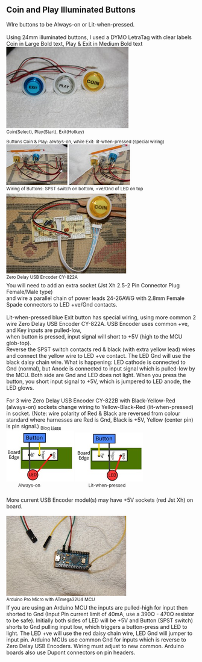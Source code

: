 ## **Coin and Play Illuminated Buttons**
WIre buttons to be Always-on or Lit-when-pressed. <br/> <br/>
Using 24mm illuminated buttons, I used a DYMO LetraTag with clear labels  
Coin in Large Bold text, Play & Exit in Medium Bold text<br/>
[![A](Pics/Coin-Play-Exit/TNx2/IMG_2036.JPG)](Pics/Coin-Play-Exit/IMG_2036.JPG) <br/>
<sup>Coin(Select), Play(Start), Exit(Hotkey)</sup> <br/>
<sub>Buttons Coin & Play: always-on, while Exit: lit-when-pressed (special wiring)</sub> <br/>
[![1](Pics/Coin-Play-Exit/TN/IMG_2034.JPG)](Pics/Coin-Play-Exit/IMG_2034.JPG) 
[![2](Pics/Coin-Play-Exit/TN/IMG_2035.JPG)](Pics/Coin-Play-Exit/IMG_2035.JPG) <br/> 
<sup>Wiring of Buttons: SPST switch on bottom, +ve/Gnd of LED on top</sup> <br/>
[![B](Pics/Coin-Play-Exit/TNx2/IMG_2038.JPG)](Pics/Coin-Play-Exit/IMG_2038.JPG) <br/>
<sup>Zero Delay USB Encoder CY-822A</sup> <br/>
You will need to add an extra socket (Jst Xh 2.5-2 Pin Connector Plug Female/Male type)  
and wire a parallel chain of power leads 24-26AWG with 2.8mm Female Spade connectors to LED +ve/Gnd contacts.  
<br/>
Lit-when-pressed blue Exit button has special wiring, using more common 2 wire Zero Delay USB Encoder CY-822A. 
USB Encoder uses common +ve, and Key inputs are pulled-low,  
when button is pressed, input signal will short to +5V (high to the MCU glob-top).  
Reverse the SPST switch contacts red & black (with extra yellow lead) wires and connect the yellow wire to LED +ve contact. The LED Gnd will use the black daisy chain wire. What is happening: LED cathode is connected to Gnd (normal), but Anode is connected to input signal which is pulled-low by the MCU. Both side are Gnd and LED does not light. When you press the button, you short input signal to +5V, which is jumpered to LED anode, the LED glows.  
<br/>
For 3 wire Zero Delay USB Encoder CY-822B with Black-Yellow-Red (always-on) sockets change wiring to Yellow-Black-Red (lit-when-pressed) in socket. (Note: wire polarity of Red & Black are reversed from colour standard where harnesses are Red is Gnd, Black is +5V, Yellow (center pin) is pin signal.)
<sub> Blog [Here](http://cy-822b.blogspot.com/2016/08/the-cy-822b-usb-led-joystick-controller.html)</sub>  
![Always-on](Pics/Coin-Play-Exit/1-always-on.JPG) ![Lit-when-pressed](Pics/Coin-Play-Exit/2-lit-when-pressed.JPG) <br/>
&nbsp; &nbsp; &nbsp; &nbsp; <sup>Always-on &nbsp; &nbsp; &nbsp; &nbsp; &nbsp; &nbsp; &nbsp; &nbsp; &nbsp; &nbsp; &nbsp; &nbsp; &nbsp; &nbsp; &nbsp; &nbsp; &nbsp; &nbsp; &nbsp; Lit-when-pressed</sup> <br/> 
<br/>
More current USB Encoder model(s) may have +5V sockets (red Jst Xh) on board.  
<br/> 
[![C](Pics/Coin-Play-Exit/TNx2/IMG_2039.JPG)](Pics/Coin-Play-Exit/IMG_2039.JPG) <br/>
<sup>Arduino Pro Micro with ATmega32U4 MCU</sup> <br/>
If you are using an Arduino MCU the inputs are pulled-high for input then shorted to Gnd (Input Pin current limit of 40mA, use a 390Ω - 470Ω resistor to be safe).
Initially both sides of LED will be +5V and Button (SPST switch) shorts to Gnd pulling input low, which triggers a button-press and LED to light. The LED +ve will use the red daisy chain wire, LED Gnd will jumper to input pin. Arduino MCUs use common Gnd for inputs which is reverse to Zero Delay USB Encoders. Wiring must adjust to new common. Arduino boards also use Dupont connectors on pin headers.
